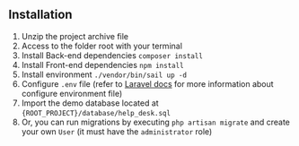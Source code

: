 ## Installation

1. Unzip the project archive file
2. Access to the folder root with your terminal
3. Install Back-end dependencies `composer install`
4. Install Front-end dependencies `npm install`
5. Install environment `./vendor/bin/sail up -d`
6. Configure `.env` file (refer to [Laravel docs](https://laravel.com/docs) for more information about configure environment file)
7. Import the demo database located at `{ROOT_PROJECT}/database/help_desk.sql`
8. Or, you can run migrations by executing `php artisan migrate` and create your own `User` (it must have the `administrator` role)
